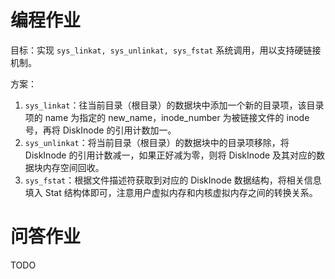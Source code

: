 # 编程作业

目标：实现 `sys_linkat, sys_unlinkat, sys_fstat` 系统调用，用以支持硬链接机制。



方案：

1. `sys_linkat`：往当前目录（根目录）的数据块中添加一个新的目录项，该目录项的 name 为指定的 new_name，inode_number 为被链接文件的 inode 号，再将 DiskInode 的引用计数加一。
2. `sys_unlinkat`：将当前目录（根目录）的数据块中的目录项移除，将 DiskInode 的引用计数减一，如果正好减为零，则将 DiskInode 及其对应的数据块内存空间回收。
3. `sys_fstat`：根据文件描述符获取到对应的 DiskInode 数据结构，将相关信息填入 Stat 结构体即可，注意用户虚拟内存和内核虚拟内存之间的转换关系。

# 问答作业

TODO